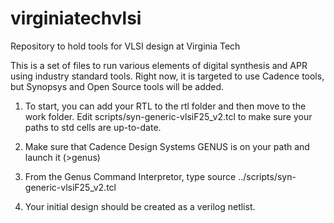 # virginiatechvlsi
Repository to hold tools for VLSI design at Virginia Tech

This is a set of files to run various elements of digital synthesis and APR using industry standard tools. Right now, it is targeted to use Cadence tools, but Synopsys and Open Source tools will be added.

1. To start, you can add your RTL to the rtl folder and then move to the work folder. Edit scripts/syn-generic-vlsiF25_v2.tcl to make sure your paths to std cells are up-to-date.

2. Make sure that Cadence Design Systems GENUS is on your path and launch it (>genus)

3. From the Genus Command Interpretor, type source ../scripts/syn-generic-vlsiF25_v2.tcl

4. Your initial design should be created as a verilog netlist.
